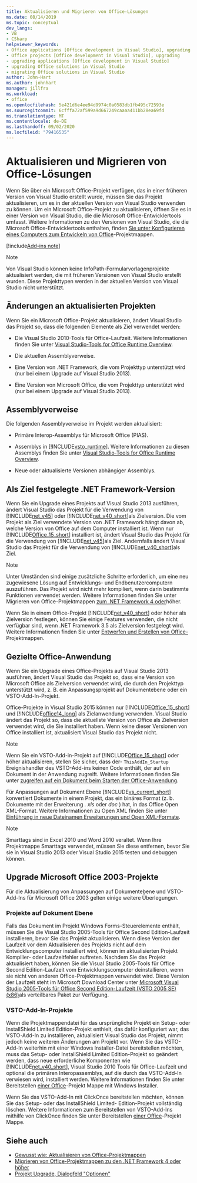 ```yaml
---
title: Aktualisieren und Migrieren von Office-Lösungen
ms.date: 08/14/2019
ms.topic: conceptual
dev_langs:
- VB
- CSharp
helpviewer_keywords:
- Office applications [Office development in Visual Studio], upgrading
- Office projects [Office development in Visual Studio], upgrading
- upgrading applications [Office development in Visual Studio]
- upgrading Office solutions in Visual Studio
- migrating Office solutions in Visual Studio
author: John-Hart
ms.author: johnhart
manager: jillfra
ms.workload:
- office
ms.openlocfilehash: 5e421d6e4ee94d9974c0a0583db1fb495c72593e
ms.sourcegitcommit: 6cfffa72af599a9d667249caaaa411bb28ea69fd
ms.translationtype: MT
ms.contentlocale: de-DE
ms.lasthandoff: 09/02/2020
ms.locfileid: "79416535"
---
```

# <a name="upgrade-and-migrate-office-solutions"></a>Aktualisieren und Migrieren von Office-Lösungen
  Wenn Sie über ein Microsoft Office-Projekt verfügen, das in einer früheren Version von Visual Studio erstellt wurde, müssen Sie das Projekt aktualisieren, um es in der aktuellen Version von Visual Studio verwenden zu können. Um ein Microsoft Office-Projekt zu aktualisieren, öffnen Sie es in einer Version von Visual Studio, die die Microsoft Office-Entwicklertools umfasst. Weitere Informationen zu den Versionen von Visual Studio, die die Microsoft Office-Entwicklertools enthalten, finden [Sie unter Konfigurieren eines Computers zum Entwickeln von Office](../vsto/configuring-a-computer-to-develop-office-solutions.md)-Projektmappen.

[!include[Add-ins note](includes/addinsnote.md)]

> [!NOTE]
> Von Visual Studio können keine InfoPath-Formularvorlagenprojekte aktualisiert werden, die mit früheren Versionen von Visual Studio erstellt wurden. Diese Projekttypen werden in der aktuellen Version von Visual Studio nicht unterstützt.

## <a name="changes-to-upgraded-projects"></a>Änderungen an aktualisierten Projekten
 Wenn Sie ein Microsoft Office-Projekt aktualisieren, ändert Visual Studio das Projekt so, dass die folgenden Elemente als Ziel verwendet werden:

- Die Visual Studio 2010-Tools für Office-Laufzeit. Weitere Informationen finden Sie unter [Visual Studio-Tools for Office Runtime Overview](../vsto/visual-studio-tools-for-office-runtime-overview.md).

- Die aktuellen Assemblyverweise.

- Eine Version von .NET Framework, die vom Projekttyp unterstützt wird (nur bei einem Upgrade auf Visual Studio 2013).

- Eine Version von Microsoft Office, die vom Projekttyp unterstützt wird (nur bei einem Upgrade auf Visual Studio 2013).

## <a name="assembly-references"></a>Assemblyverweise
 Die folgenden Assemblyverweise im Projekt werden aktualisiert:

- Primäre Interop-Assemblys für Microsoft Office (PIAS).

- Assemblys in [!INCLUDE[vsto_runtime](../vsto/includes/vsto-runtime-md.md)]. Weitere Informationen zu diesen Assemblys finden Sie unter [Visual Studio-Tools for Office Runtime Overview](../vsto/visual-studio-tools-for-office-runtime-overview.md).

- Neue oder aktualisierte Versionen abhängiger Assemblys.

## <a name="targeted-net-framework"></a>Als Ziel festgelegte .NET Framework-Version
 Wenn Sie ein Upgrade eines Projekts auf Visual Studio 2013 ausführen, ändert Visual Studio das Projekt für die Verwendung von [!INCLUDE[net_v45](../vsto/includes/net-v45-md.md)] oder [!INCLUDE[net_v40_short](../sharepoint/includes/net-v40-short-md.md)]als Zielversion. Die vom Projekt als Ziel verwendete Version von .NET Framework hängt davon ab, welche Version von Office auf dem Computer installiert ist. Wenn nur [!INCLUDE[Office_15_short](../vsto/includes/office-15-short-md.md)] installiert ist, ändert Visual Studio das Projekt für die Verwendung von [!INCLUDE[net_v45](../vsto/includes/net-v45-md.md)]als Ziel. Andernfalls ändert Visual Studio das Projekt für die Verwendung von [!INCLUDE[net_v40_short](../sharepoint/includes/net-v40-short-md.md)]als Ziel.

> [!NOTE]
> Unter Umständen sind einige zusätzliche Schritte erforderlich, um eine neu zugewiesene Lösung auf Entwicklungs- und Endbenutzercomputern auszuführen. Das Projekt wird nicht mehr kompiliert, wenn darin bestimmte Funktionen verwendet werden. Weitere Informationen finden Sie unter Migrieren von Office-Projektmappen [zum .NET Framework 4 oder](../vsto/migrating-office-solutions-to-the-dotnet-framework-4-or-later.md)höher.

 Wenn Sie in einem Office-Projekt [!INCLUDE[net_v40_short](../sharepoint/includes/net-v40-short-md.md)] oder höher als Zielversion festlegen, können Sie einige Features verwenden, die nicht verfügbar sind, wenn .NET Framework 3.5 als Zielversion festgelegt wird. Weitere Informationen finden Sie unter [Entwerfen und Erstellen von Office-](../vsto/designing-and-creating-office-solutions.md)Projektmappen.

## <a name="targeted-office-application"></a>Gezielte Office-Anwendung
 Wenn Sie ein Upgrade eines Office-Projekts auf Visual Studio 2013 ausführen, ändert Visual Studio das Projekt so, dass eine Version von Microsoft Office als Zielversion verwendet wird, die durch den Projekttyp unterstützt wird, z. B. ein Anpassungsprojekt auf Dokumentebene oder ein VSTO-Add-In-Projekt.

 Office-Projekte in Visual Studio 2015 können nur [!INCLUDE[Office_15_short](../vsto/includes/office-15-short-md.md)] und [!INCLUDE[office14_long](../vsto/includes/office14-long-md.md)] als Zielanwendung verwenden. Visual Studio ändert das Projekt so, dass die aktuellste Version von Office als Zielversion verwendet wird, die Sie installiert haben. Wenn keine dieser Versionen von Office installiert ist, aktualisiert Visual Studio das Projekt nicht.

> [!NOTE]
> Wenn Sie ein VSTO-Add-in-Projekt auf [!INCLUDE[Office_15_short](../vsto/includes/office-15-short-md.md)] oder höher aktualisieren, stellen Sie sicher, dass der- `ThisAddIn_Startup` Ereignishandler des VSTO-Add-ins keinen Code enthält, der auf ein Dokument in der Anwendung zugreift. Weitere Informationen finden Sie unter [zugreifen auf ein Dokument beim Starten der Office-Anwendung](../vsto/programming-vsto-add-ins.md#AccessingDocuments).

 Für Anpassungen auf Dokument Ebene [!INCLUDE[vs_current_short](../sharepoint/includes/vs-current-short-md.md)] konvertiert Dokumente in einem Projekt, das ein binäres Format (z. b. Dokumente mit der Erweiterung *. xls* oder *doc* ) hat, in das Office Open XML-Format. Weitere Informationen zu Open XML finden Sie unter [Einführung in neue Dateinamen Erweiterungen und Open XML-Formate](https://support.office.com/en-nz/article/Introduction-to-new-file-name-extensions-eca81dcb-5626-4e5b-8362-524d13ae4ec1).

> [!NOTE]
> Smarttags sind in Excel 2010 und Word 2010 veraltet. Wenn Ihre Projektmappe Smarttags verwendet, müssen Sie diese entfernen, bevor Sie sie in Visual Studio 2013 oder Visual Studio 2015 testen und debuggen können.

## <a name="upgrade-microsoft-office-2003-projects"></a>Upgrade Microsoft Office 2003-Projekte
 Für die Aktualisierung von Anpassungen auf Dokumentebene und VSTO-Add-Ins für Microsoft Office 2003 gelten einige weitere Überlegungen.

### <a name="document-level-projects"></a>Projekte auf Dokument Ebene
 Falls das Dokument im Projekt Windows Forms-Steuerelemente enthält, müssen Sie die Visual Studio 2005-Tools für Office Second Edition-Laufzeit installieren, bevor Sie das Projekt aktualisieren. Wenn diese Version der Laufzeit vor dem Aktualisieren des Projekts nicht auf dem Entwicklungscomputer installiert wird, können im aktualisierten Projekt Kompilier- oder Laufzeitfehler auftreten. Nachdem Sie das Projekt aktualisiert haben, können Sie die Visual Studio 2005-Tools für Office Second Edition-Laufzeit vom Entwicklungscomputer deinstallieren, wenn sie nicht von anderen Office-Projektmappen verwendet wird. Diese Version der Laufzeit steht im Microsoft Download Center unter [Microsoft Visual Studio 2005-Tools für Office Second Edition-Laufzeit (VSTO 2005 SE) (x86)](https://www.microsoft.com/download/details.aspx?id=2392)als verteilbares Paket zur Verfügung.

### <a name="vsto-add-in-projects"></a>VSTO-Add-In-Projekte
 Wenn die Projektmappendatei für das ursprüngliche Projekt ein Setup- oder InstallShield Limited Edition-Projekt enthielt, das dafür konfiguriert war, das VSTO-Add-In zu installieren, aktualisiert Visual Studio das Projekt, nimmt jedoch keine weiteren Änderungen am Projekt vor. Wenn Sie das VSTO-Add-In weiterhin mit einer Windows Installer-Datei bereitstellen möchten, muss das Setup- oder InstallShield Limited Edition-Projekt so geändert werden, dass neue erforderliche Komponenten wie [!INCLUDE[net_v40_short](../sharepoint/includes/net-v40-short-md.md)], Visual Studio 2010 Tools für Office-Laufzeit und optional die primären Interopassemblys, auf die durch das VSTO-Add-In verwiesen wird, installiert werden. Weitere Informationen finden Sie unter Bereitstellen [einer Office](../vsto/deploying-a-vsto-solution-by-using-windows-installer.md)-Projekt Mappe mit Windows Installer.

 Wenn Sie das VSTO-Add-In mit ClickOnce bereitstellen möchten, können Sie das Setup- oder das InstallShield Limited- Edition-Projekt vollständig löschen. Weitere Informationen zum Bereitstellen von VSTO-Add-Ins mithilfe von ClickOnce finden Sie unter Bereitstellen [einer Office](../vsto/deploying-an-office-solution.md)-Projekt Mappe.

## <a name="see-also"></a>Siehe auch
- [Gewusst wie: Aktualisieren von Office-Projektmappen](https://msdn.microsoft.com/a269e539-b717-4680-a568-2152b070347e)
- [Migrieren von Office-Projektmappen zu den .NET Framework 4 oder höher](../vsto/migrating-office-solutions-to-the-dotnet-framework-4-or-later.md)
- [Projekt Upgrade, Dialogfeld "Optionen"](../vsto/project-upgrade-options-dialog-box.md)
